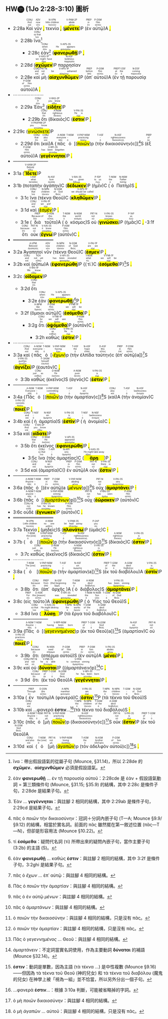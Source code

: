 ## HW⓫ (1Jo 2:28-3:10) 圖析

- 2:28a <RUBY><ruby><ruby>Καὶ<rt>καί</rt></ruby><rt>And</rt></ruby><rt>CONJ</rt></RUBY> <RUBY><ruby><ruby>νῦν<rt>νῦν</rt></ruby><rt>now</rt></ruby><rt>ADV</rt></RUBY> <mark class='punctuation'>,</mark> <RUBY><ruby><ruby>τεκνία<rt>τεκνίον</rt></ruby><rt>little children</rt></ruby><rt>N-VPN</rt></RUBY> <mark class='punctuation'>,</mark> (<RUBY><ruby><ruby><mark class='verb'><strong>μένετε</mark></strong><rt>μένω</rt></ruby><rt>abide</rt></ruby><rt>V-PAM-2P</rt></RUBY>)P (<RUBY><ruby><ruby>ἐν<rt>ἐν</rt></ruby><rt>in</rt></ruby><rt>PREP</rt></RUBY> <RUBY><ruby><ruby>αὐτῷ<rt>αὐτός</rt></ruby><rt>Him</rt></ruby><rt>P-DSM</rt></RUBY>)A <mark class='punctuation'>,</mark> 
	- 2:28b <RUBY><ruby><ruby>ἵνα<rt>ἵνα</rt></ruby><rt>so that</rt></ruby><rt>CONJ</rt></RUBY>[^1]
		- 2:28c <RUBY><ruby><ruby>ἐὰν<rt>ἐάν</rt></ruby><rt>when</rt></ruby><rt>CONJ</rt></RUBY>[^2] (<RUBY><ruby><ruby><mark class='verb'><strong>φανερωθῇ</mark></strong><rt>φανερόω</rt></ruby><rt>He appears</rt></ruby><rt>V-APS-3S</rt></RUBY>)P <mark class='punctuation'>,</mark> 
	- 2:28d (<RUBY><ruby><ruby><mark class='verb'><strong>σχῶμεν</mark></strong><rt>ἔχω</rt></ruby><rt>we might have</rt></ruby><rt>V-AAS-1P</rt></RUBY>)P <RUBY><ruby><ruby>παρρησίαν<rt>παρρησία</rt></ruby><rt>boldness</rt></ruby><rt>N-ASF</rt></RUBY>
	- 2:28e <RUBY><ruby><ruby>καὶ<rt>καί</rt></ruby><rt>and</rt></ruby><rt>CONJ</rt></RUBY> <RUBY><ruby><ruby>μὴ<rt>μή</rt></ruby><rt>not</rt></ruby><rt>PRT-N</rt></RUBY> (<RUBY><ruby><ruby><mark class='verb'><strong>αἰσχυνθῶμεν</mark></strong><rt>αἰσχύνω</rt></ruby><rt>be ashamed</rt></ruby><rt>V-APS-1P</rt></RUBY>)P (<RUBY><ruby><ruby>ἀπ᾽<rt>ἀπό</rt></ruby><rt>before</rt></ruby><rt>PREP</rt></RUBY> <RUBY><ruby><ruby>αὐτοῦ<rt>αὐτός</rt></ruby><rt>Him</rt></ruby><rt>P-GSM</rt></RUBY>)A (<RUBY><ruby><ruby>ἐν<rt>ἐν</rt></ruby><rt>at</rt></ruby><rt>PREP</rt></RUBY> <RUBY><ruby><ruby>τῇ<rt>ὁ</rt></ruby><rt>the</rt></ruby><rt>T-DSF</rt></RUBY> <RUBY><ruby><ruby>παρουσίᾳ<rt>παρουσία</rt></ruby><rt>coming</rt></ruby><rt>N-DSF</rt></RUBY> <RUBY><ruby><ruby>αὐτοῦ<rt>αὐτός</rt></ruby><rt>of Him</rt></ruby><rt>P-GSM</rt></RUBY>)A <mark class='punctuation'>.</mark> 
- ⋯⋯⋯⋯⋯⋯⋯
	- 2:29a <RUBY><ruby><ruby>Ἐὰν<rt>ἐάν</rt></ruby><rt>If</rt></ruby><rt>CONJ</rt></RUBY>[^3] (<RUBY><ruby><ruby><mark class='verb'><strong>εἰδῆτε</mark></strong><rt>εἴδω</rt></ruby><rt>you know</rt></ruby><rt>V-RAS-2P</rt></RUBY>)P
		- 2:29b <RUBY><ruby><ruby>ὅτι<rt>ὅτι</rt></ruby><rt>that</rt></ruby><rt>CONJ</rt></RUBY> (<RUBY><ruby><ruby>δίκαιός<rt>δίκαιος</rt></ruby><rt>righteous</rt></ruby><rt>A-NSM</rt></RUBY>)C (<RUBY><ruby><ruby><mark class='verb'><strong>ἐστιν</mark></strong><rt>εἰμί</rt></ruby><rt>He is</rt></ruby><rt>V-PAI-3S</rt></RUBY>)P <mark class='punctuation'>,</mark> 
- 2:29c (<RUBY><ruby><ruby><mark class='verb'>γινώσκετε</mark><rt>γινώσκω</rt></ruby><rt>you know</rt></ruby><rt>V-PAI⁞PAM-2P</rt></RUBY>)P
	- 2:29d <RUBY><ruby><ruby>ὅτι<rt>ὅτι</rt></ruby><rt>that</rt></ruby><rt>CONJ</rt></RUBY> (<RUBY><ruby><ruby>καὶ<rt>καί</rt></ruby><rt>also</rt></ruby><rt>CONJ</rt></RUBY>)A {<RUBY><ruby><ruby>πᾶς<rt>πᾶς</rt></ruby><rt>everyone</rt></ruby><rt>A-NSM</rt></RUBY> <RUBY><ruby><ruby>ὁ<rt>ὁ</rt></ruby><rt>-</rt></ruby><rt>T-NSM</rt></RUBY> [(<RUBY><ruby><ruby><mark class='ptc'><em>ποιῶν</em></mark><rt>ποιέω</rt></ruby><rt>practicing</rt></ruby><rt>V-PAP-NSM</rt></RUBY>)p (<RUBY><ruby><ruby>τὴν<rt>ὁ</rt></ruby><rt>-</rt></ruby><rt>T-ASF</rt></RUBY> <RUBY><ruby><ruby>δικαιοσύνην<rt>δικαιοσύνη</rt></ruby><rt>righteousness</rt></ruby><rt>N-ASF</rt></RUBY>)c]}[^4]S (<RUBY><ruby><ruby>ἐξ<rt>ἐκ</rt></ruby><rt>of</rt></ruby><rt>PREP</rt></RUBY> <RUBY><ruby><ruby>αὐτοῦ<rt>αὐτός</rt></ruby><rt>Him</rt></ruby><rt>P-GSM</rt></RUBY>)A (<RUBY><ruby><ruby><mark class='verb'><strong>γεγέννηται</mark></strong><rt>γεννάω</rt></ruby><rt>has been begotten</rt></ruby><rt>V-RPI-3S</rt></RUBY>)P <mark class='punctuation'>.</mark>
- ————————
- 3:1a (<RUBY><ruby><ruby><mark class='verb'><strong>Ἴδετε</mark></strong><rt>εἴδω</rt></ruby><rt>Behold</rt></ruby><rt>V-AAM-2P</rt></RUBY>)P 
- 3:1b (<RUBY><ruby><ruby>ποταπὴν<rt>ποταπός</rt></ruby><rt>what</rt></ruby><rt>I-ASF</rt></RUBY> <RUBY><ruby><ruby>ἀγάπην<rt>ἀγάπη</rt></ruby><rt>love</rt></ruby><rt>N-ASF</rt></RUBY>)C (<RUBY><ruby><ruby><mark class='verb'><strong>δέδωκεν</mark></strong><rt>δίδωμι</rt></ruby><rt>has given</rt></ruby><rt>V-RAI-3S</rt></RUBY>)P (<RUBY><ruby><ruby>ἡμῖν<rt>ἐγώ</rt></ruby><rt>to us</rt></ruby><rt>P-1DP</rt></RUBY>)C (<RUBY><ruby><ruby>ὁ<rt>ὁ</rt></ruby><rt>the</rt></ruby><rt>T-NSM</rt></RUBY> <RUBY><ruby><ruby>Πατὴρ<rt>πατήρ</rt></ruby><rt>Father</rt></ruby><rt>N-NSM</rt></RUBY>)S <mark class='punctuation'>,</mark>
	- 3:1c <RUBY><ruby><ruby>ἵνα<rt>ἵνα</rt></ruby><rt>that</rt></ruby><rt>CONJ</rt></RUBY> (<RUBY><ruby><ruby>τέκνα<rt>τέκνον</rt></ruby><rt>children</rt></ruby><rt>N-NPN</rt></RUBY> <RUBY><ruby><ruby>Θεοῦ<rt>θεός</rt></ruby><rt>of God</rt></ruby><rt>N-GSM</rt></RUBY>)C (<RUBY><ruby><ruby><mark class='verb'><strong>κληθῶμεν</mark></strong><rt>καλέω</rt></ruby><rt>we should be called</rt></ruby><rt>V-APS-1P</rt></RUBY>)P <mark class='punctuation'>,</mark>
	- 3:1d <RUBY><ruby><ruby>καὶ<rt>καί</rt></ruby><rt>and</rt></ruby><rt>CONJ</rt></RUBY> (<RUBY><ruby><ruby><mark class='verb'>ἐσμέν</mark><rt>εἰμί</rt></ruby><rt>we are!</rt></ruby><rt>V-PAI-1P</rt></RUBY>)P <mark class='punctuation'>.</mark> 
	- 3:1e (<RUBY><ruby><ruby>διὰ<rt>διά</rt></ruby><rt>Because of</rt></ruby><rt>PREP</rt></RUBY> <RUBY><ruby><ruby>τοῦτο<rt>οὗτος</rt></ruby><rt>this</rt></ruby><rt>D-ASN</rt></RUBY>)A (<RUBY><ruby><ruby>ὁ<rt>ὁ</rt></ruby><rt>the</rt></ruby><rt>T-NSM</rt></RUBY> <RUBY><ruby><ruby>κόσμος<rt>κόσμος</rt></ruby><rt>world</rt></ruby><rt>N-NSM</rt></RUBY>)S <RUBY><ruby><ruby>οὐ<rt>οὐ</rt></ruby><rt>not</rt></ruby><rt>PRT-N</rt></RUBY> (<RUBY><ruby><ruby><mark class='verb'><strong>γινώσκει</mark></strong><rt>γινώσκω</rt></ruby><rt>knows</rt></ruby><rt>V-PAI-3S</rt></RUBY>)P (<RUBY><ruby><ruby>ἡμᾶς<rt>ἐγώ</rt></ruby><rt>us</rt></ruby><rt>P-1AP</rt></RUBY>)C <mark class='punctuation'>,</mark>
		-3:1f  <RUBY><ruby><ruby>ὅτι<rt>ὅτι</rt></ruby><rt>because</rt></ruby><rt>CONJ</rt></RUBY> <RUBY><ruby><ruby>οὐκ<rt>οὐ</rt></ruby><rt>not</rt></ruby><rt>PRT-N</rt></RUBY> (<RUBY><ruby><ruby><mark class='verb'><strong>ἔγνω</mark></strong><rt>γινώσκω</rt></ruby><rt>it knew</rt></ruby><rt>V-AAI-3S</rt></RUBY>)P (<RUBY><ruby><ruby>αὐτόν<rt>αὐτός</rt></ruby><rt>Him</rt></ruby><rt>P-ASM</rt></RUBY>)C <mark class='punctuation'>.</mark> 
- ═════════════
- 3:2a <RUBY><ruby><ruby>Ἀγαπητοί<rt>ἀγαπητός</rt></ruby><rt>Beloved</rt></ruby><rt>A-VPM</rt></RUBY> <RUBY><ruby><ruby>νῦν<rt>νῦν</rt></ruby><rt>now</rt></ruby><rt>ADV</rt></RUBY> (<RUBY><ruby><ruby>τέκνα<rt>τέκνον</rt></ruby><rt>children</rt></ruby><rt>N-NPN</rt></RUBY> <RUBY><ruby><ruby>Θεοῦ<rt>θεός</rt></ruby><rt>of God</rt></ruby><rt>N-GSM</rt></RUBY>)C (<RUBY><ruby><ruby><mark class='verb'><strong>ἐσμεν</mark></strong><rt>εἰμί</rt></ruby><rt>are we</rt></ruby><rt>V-PAI-1P</rt></RUBY>)P <mark class='punctuation'>,</mark>
- 3:2b <RUBY><ruby><ruby>καὶ<rt>καί</rt></ruby><rt>and</rt></ruby><rt>CONJ</rt></RUBY> (<RUBY><ruby><ruby>οὔπω<rt>οὔπω</rt></ruby><rt>not yet</rt></ruby><rt>ADV</rt></RUBY>)A (<RUBY><ruby><ruby><mark class='verb'><strong>ἐφανερώθη</mark></strong><rt>φανερόω</rt></ruby><rt>has been revealed</rt></ruby><rt>V-API-3S</rt></RUBY>)P {(<RUBY><ruby><ruby>τί<rt>τίς</rt></ruby><rt>what</rt></ruby><rt>I-NSN</rt></RUBY>)C (<RUBY><ruby><ruby><mark class='verb'><strong>ἐσόμεθα</mark></strong><rt>εἰμί</rt></ruby><rt>we will be</rt></ruby><rt>V-FMI-1P</rt></RUBY>)P}[^5]S <mark class='punctuation'>.</mark> 
- 3:2c (<RUBY><ruby><ruby><mark class='verb'><strong>οἴδαμεν</mark></strong><rt>εἴδω</rt></ruby><rt>We know</rt></ruby><rt>V-RAI-1P</rt></RUBY>)P
	- 3:2d <RUBY><ruby><ruby>ὅτι<rt>ὅτι</rt></ruby><rt>that</rt></ruby><rt>CONJ</rt></RUBY>
		- 3:2e <RUBY><ruby><ruby>ἐὰν<rt>ἐάν</rt></ruby><rt>when</rt></ruby><rt>CONJ</rt></RUBY> (<RUBY><ruby><ruby><mark class='verb'><strong>φανερωθῇ</mark></strong><rt>φανερόω</rt></ruby><rt>He appears</rt></ruby><rt>V-APS-3S</rt></RUBY>)[^6]P <mark class='punctuation'>,</mark> 
	- 3:2f (<RUBY><ruby><ruby>ὅμοιοι<rt>ὅμοιος</rt></ruby><rt>like</rt></ruby><rt>A-NPM</rt></RUBY> <RUBY><ruby><ruby>αὐτῷ<rt>αὐτός</rt></ruby><rt>Him</rt></ruby><rt>P-DSM</rt></RUBY>)C (<RUBY><ruby><ruby><mark class='verb'><strong>ἐσόμεθα</mark></strong><rt>εἰμί</rt></ruby><rt>we will be</rt></ruby><rt>V-FMI-1P</rt></RUBY>)P <mark class='punctuation'>,</mark>
		- 3:2g <RUBY><ruby><ruby>ὅτι<rt>ὅτι</rt></ruby><rt>for</rt></ruby><rt>CONJ</rt></RUBY> (<RUBY><ruby><ruby><mark class='verb'><strong>ὀψόμεθα</mark></strong><rt>ὁράω</rt></ruby><rt>we will see</rt></ruby><rt>V-FMI-1P</rt></RUBY>)P (<RUBY><ruby><ruby>αὐτὸν<rt>αὐτός</rt></ruby><rt>Him</rt></ruby><rt>P-ASM</rt></RUBY>)C <mark class='punctuation'>,</mark>
			- 3:2h <RUBY><ruby><ruby>καθώς<rt>καθώς</rt></ruby><rt>as</rt></ruby><rt>CONJ</rt></RUBY> (<RUBY><ruby><ruby><mark class='verb'><strong>ἐστιν</mark></strong><rt>εἰμί</rt></ruby><rt>He is</rt></ruby><rt>V-PAI-3S</rt></RUBY>)P <mark class='punctuation'>.</mark> 
- ⋯⋯⋯⋯⋯⋯⋯
- 3:3a <RUBY><ruby><ruby>καὶ<rt>καί</rt></ruby><rt>And</rt></ruby><rt>CONJ</rt></RUBY> {<RUBY><ruby><ruby>πᾶς<rt>πᾶς</rt></ruby><rt>everyone</rt></ruby><rt>A-NSM</rt></RUBY> <RUBY><ruby><ruby>ὁ<rt>ὁ</rt></ruby><rt>-</rt></ruby><rt>T-NSM</rt></RUBY> [(<RUBY><ruby><ruby><mark class='ptc'><em>ἔχων</em></mark><rt>ἔχω</rt></ruby><rt>having</rt></ruby><rt>V-PAP-NSM</rt></RUBY>)p (<RUBY><ruby><ruby>τὴν<rt>ὁ</rt></ruby><rt>the</rt></ruby><rt>T-ASF</rt></RUBY> <RUBY><ruby><ruby>ἐλπίδα<rt>ἐλπίς</rt></ruby><rt>hope</rt></ruby><rt>N-ASF</rt></RUBY> <RUBY><ruby><ruby>ταύτην<rt>οὗτος</rt></ruby><rt>this</rt></ruby><rt>D-ASF</rt></RUBY>)c (<RUBY><ruby><ruby>ἐπ᾽<rt>ἐπί</rt></ruby><rt>in</rt></ruby><rt>PREP</rt></RUBY> <RUBY><ruby><ruby>αὐτῷ<rt>αὐτός</rt></ruby><rt>Him</rt></ruby><rt>P-DSM</rt></RUBY>)a]}[^7]S (<RUBY><ruby><ruby><mark class='verb'><strong>ἁγνίζει</mark></strong><rt>ἁγνίζω</rt></ruby><rt>purifies</rt></ruby><rt>V-PAI-3S</rt></RUBY>)P (<RUBY><ruby><ruby>ἑαυτὸν<rt>ἑαυτοῦ</rt></ruby><rt>himself</rt></ruby><rt>F-3ASM</rt></RUBY>)C <mark class='punctuation'>,</mark> 
	- 3:3b <RUBY><ruby><ruby>καθὼς<rt>καθώς</rt></ruby><rt>just as</rt></ruby><rt>CONJ</rt></RUBY> (<RUBY><ruby><ruby>ἐκεῖνος<rt>ἐκεῖνος</rt></ruby><rt>He</rt></ruby><rt>D-NSM</rt></RUBY>)S (<RUBY><ruby><ruby>ἁγνός<rt>ἁγνός</rt></ruby><rt>pure</rt></ruby><rt>A-NSM</rt></RUBY>)C (<RUBY><ruby><ruby><mark class='verb'><strong>ἐστιν</mark></strong><rt>εἰμί</rt></ruby><rt>is</rt></ruby><rt>V-PAI-3S</rt></RUBY>)P <mark class='punctuation'>.</mark>
- ————————
- 3:4a {<RUBY><ruby><ruby>Πᾶς<rt>πᾶς</rt></ruby><rt>Everyone</rt></ruby><rt>A-NSM</rt></RUBY> <RUBY><ruby><ruby>ὁ<rt>ὁ</rt></ruby><rt>-</rt></ruby><rt>T-NSM</rt></RUBY> [(<RUBY><ruby><ruby><mark class='ptc'><em>ποιῶν</em></mark><rt>ποιέω</rt></ruby><rt>committing</rt></ruby><rt>V-PAP-NSM</rt></RUBY>)p (<RUBY><ruby><ruby>τὴν<rt>ὁ</rt></ruby><rt>-</rt></ruby><rt>T-ASF</rt></RUBY> <RUBY><ruby><ruby>ἁμαρτίαν<rt>ἁμαρτία</rt></ruby><rt>sin</rt></ruby><rt>N-ASF</rt></RUBY>)c]}[^8]S (<RUBY><ruby><ruby>καὶ<rt>καί</rt></ruby><rt>also</rt></ruby><rt>CONJ</rt></RUBY>)A (<RUBY><ruby><ruby>τὴν<rt>ὁ</rt></ruby><rt>-</rt></ruby><rt>T-ASF</rt></RUBY> <RUBY><ruby><ruby>ἀνομίαν<rt>ἀνομία</rt></ruby><rt>lawlessness</rt></ruby><rt>N-ASF</rt></RUBY>)C (<RUBY><ruby><ruby><mark class='verb'><strong>ποιεῖ</mark></strong><rt>ποιέω</rt></ruby><rt>commits</rt></ruby><rt>V-PAI-3S</rt></RUBY>)P <mark class='punctuation'>,</mark>
- 3:4b <RUBY><ruby><ruby>καὶ<rt>καί</rt></ruby><rt>and</rt></ruby><rt>CONJ</rt></RUBY> (<RUBY><ruby><ruby>ἡ<rt>ὁ</rt></ruby><rt>-</rt></ruby><rt>T-NSF</rt></RUBY> <RUBY><ruby><ruby>ἁμαρτία<rt>ἁμαρτία</rt></ruby><rt>sin</rt></ruby><rt>N-NSF</rt></RUBY>)S (<RUBY><ruby><ruby><mark class='verb'><strong>ἐστὶν</mark></strong><rt>εἰμί</rt></ruby><rt>is</rt></ruby><rt>V-PAI-3S</rt></RUBY>)P (<RUBY><ruby><ruby>ἡ<rt>ὁ</rt></ruby><rt>-</rt></ruby><rt>T-NSF</rt></RUBY> <RUBY><ruby><ruby>ἀνομία<rt>ἀνομία</rt></ruby><rt>lawlessness</rt></ruby><rt>N-NSF</rt></RUBY>)C <mark class='punctuation'>.</mark> 
- 3:5a <RUBY><ruby><ruby>καὶ<rt>καί</rt></ruby><rt>And</rt></ruby><rt>CONJ</rt></RUBY> (<RUBY><ruby><ruby><mark class='verb'><strong>οἴδατε</mark></strong><rt>εἴδω</rt></ruby><rt>you know</rt></ruby><rt>V-RAI-2P</rt></RUBY>)P
	- 3:5b <RUBY><ruby><ruby>ὅτι<rt>ὅτι</rt></ruby><rt>that</rt></ruby><rt>CONJ</rt></RUBY> <RUBY><ruby><ruby>ἐκεῖνος<rt>ἐκεῖνος</rt></ruby><rt>He</rt></ruby><rt>D-NSM</rt></RUBY> (<RUBY><ruby><ruby><mark class='verb'><strong>ἐφανερώθη</mark></strong><rt>φανερόω</rt></ruby><rt>appeared</rt></ruby><rt>V-API-3S</rt></RUBY>)P <mark class='punctuation'>,</mark> 
		- 3:5c <RUBY><ruby><ruby>ἵνα<rt>ἵνα</rt></ruby><rt>so that</rt></ruby><rt>CONJ</rt></RUBY> (<RUBY><ruby><ruby>τὰς<rt>ὁ</rt></ruby><rt>-</rt></ruby><rt>T-APF</rt></RUBY> <RUBY><ruby><ruby>ἁμαρτίας<rt>ἁμαρτία</rt></ruby><rt>sins</rt></ruby><rt>N-APF</rt></RUBY>)C (<RUBY><ruby><ruby><mark class='verb'><strong>ἄρῃ</mark></strong><rt>αἴρω</rt></ruby><rt>He might take away</rt></ruby><rt>V-AAS-3S</rt></RUBY>)P <mark class='punctuation'>,</mark>
	- 3:5d <RUBY><ruby><ruby>καὶ<rt>καί</rt></ruby><rt>and</rt></ruby><rt>CONJ</rt></RUBY> (<RUBY><ruby><ruby>ἁμαρτία<rt>ἁμαρτία</rt></ruby><rt>sin</rt></ruby><rt>N-NSF</rt></RUBY>)C() <RUBY><ruby><ruby>ἐν<rt>ἐν</rt></ruby><rt>in</rt></ruby><rt>PREP</rt></RUBY> <RUBY><ruby><ruby>αὐτῷ<rt>αὐτός</rt></ruby><rt>Him</rt></ruby><rt>P-DSM</rt></RUBY>)A <RUBY><ruby><ruby>οὐκ<rt>οὐ</rt></ruby><rt>not</rt></ruby><rt>PRT-N</rt></RUBY> (<RUBY><ruby><ruby><mark class='verb'><strong>ἔστιν</mark></strong><rt>εἰμί</rt></ruby><rt>there is</rt></ruby><rt>V-PAI-3S</rt></RUBY>)P <mark class='punctuation'>.</mark> 
- ————————
- 3:6a {<RUBY><ruby><ruby>πᾶς<rt>πᾶς</rt></ruby><rt>Anyone</rt></ruby><rt>A-NSM</rt></RUBY> <RUBY><ruby><ruby>ὁ<rt>ὁ</rt></ruby><rt>-</rt></ruby><rt>T-NSM</rt></RUBY> [(<RUBY><ruby><ruby>ἐν<rt>ἐν</rt></ruby><rt>in</rt></ruby><rt>PREP</rt></RUBY> <RUBY><ruby><ruby>αὐτῷ<rt>αὐτός</rt></ruby><rt>Him</rt></ruby><rt>P-DSM</rt></RUBY>)a (<RUBY><ruby><ruby><mark class='ptc'><em>μένων</em></mark><rt>μένω</rt></ruby><rt>abiding</rt></ruby><rt>V-PAP-NSM</rt></RUBY>)p]}[^9]S <RUBY><ruby><ruby>οὐχ<rt>οὐ</rt></ruby><rt>not</rt></ruby><rt>PRT-N</rt></RUBY> (<RUBY><ruby><ruby><mark class='verb'><strong>ἁμαρτάνει</mark></strong><rt>ἁμαρτάνω</rt></ruby><rt>sins</rt></ruby><rt>V-PAI-3S</rt></RUBY>)P <mark class='punctuation'>·</mark> 
- 3:6b {<RUBY><ruby><ruby>πᾶς<rt>πᾶς</rt></ruby><rt>anyone</rt></ruby><rt>A-NSM</rt></RUBY> <RUBY><ruby><ruby>ὁ<rt>ὁ</rt></ruby><rt>-</rt></ruby><rt>T-NSM</rt></RUBY> [(<RUBY><ruby><ruby><mark class='ptc'><em>ἁμαρτάνων</em></mark><rt>ἁμαρτάνω</rt></ruby><rt>sinning</rt></ruby><rt>V-PAP-NSM</rt></RUBY>)p]}[^10]S <RUBY><ruby><ruby>οὐχ<rt>οὐ</rt></ruby><rt>not</rt></ruby><rt>PRT-N</rt></RUBY> (<RUBY><ruby><ruby><mark class='verb'><strong>ἑώρακεν</mark></strong><rt>ὁράω</rt></ruby><rt>has seen</rt></ruby><rt>V-RAI-3S</rt></RUBY>)P (<RUBY><ruby><ruby>αὐτὸν<rt>αὐτός</rt></ruby><rt>Him</rt></ruby><rt>P-ASM</rt></RUBY>)C 
- 3:6c <RUBY><ruby><ruby>οὐδὲ<rt>οὐδέ</rt></ruby><rt>nor</rt></ruby><rt>CONJ-N</rt></RUBY> (<RUBY><ruby><ruby><mark class='verb'><strong>ἔγνωκεν</mark></strong><rt>γινώσκω</rt></ruby><rt>has he known</rt></ruby><rt>V-RAI-3S</rt></RUBY>)P (<RUBY><ruby><ruby>αὐτόν<rt>αὐτός</rt></ruby><rt>Him</rt></ruby><rt>P-ASM</rt></RUBY>)C <mark class='punctuation'>.</mark>
- ═════════════
- 3:7a <RUBY><ruby><ruby>Τεκνία<rt>τεκνίον</rt></ruby><rt>Little children</rt></ruby><rt>N-VPN</rt></RUBY> <mark class='punctuation'>,</mark> (<RUBY><ruby><ruby>μηδεὶς<rt>μηδείς</rt></ruby><rt>no one</rt></ruby><rt>A-NSM</rt></RUBY>)S (<RUBY><ruby><ruby><mark class='verb'><strong>πλανάτω</mark></strong><rt>πλανάω</rt></ruby><rt>let lead astray</rt></ruby><rt>V-PAM-3S</rt></RUBY>)P (<RUBY><ruby><ruby>ὑμᾶς<rt>σύ</rt></ruby><rt>you</rt></ruby><rt>P-2AP</rt></RUBY>)C <mark class='punctuation'>·
- 3:7b {</mark> <RUBY><ruby><ruby>ὁ<rt>ὁ</rt></ruby><rt>the [one]</rt></ruby><rt>T-NSM</rt></RUBY> [(<RUBY><ruby><ruby><mark class='ptc'><em>ποιῶν</em></mark><rt>ποιέω</rt></ruby><rt>practicing</rt></ruby><rt>V-PAP-NSM</rt></RUBY>)p (<RUBY><ruby><ruby>τὴν<rt>ὁ</rt></ruby><rt>-</rt></ruby><rt>T-ASF</rt></RUBY> <RUBY><ruby><ruby>δικαιοσύνην<rt>δικαιοσύνη</rt></ruby><rt>righteousness</rt></ruby><rt>N-ASF</rt></RUBY>)c]}[^11]S (<RUBY><ruby><ruby>δίκαιός<rt>δίκαιος</rt></ruby><rt>righteous</rt></ruby><rt>A-NSM</rt></RUBY>)C (<RUBY><ruby><ruby><mark class='verb'><strong>ἐστιν</mark></strong><rt>εἰμί</rt></ruby><rt>is</rt></ruby><rt>V-PAI-3S</rt></RUBY>)P <mark class='punctuation'>,</mark> 
	- 3:7c <RUBY><ruby><ruby>καθὼς<rt>καθώς</rt></ruby><rt>just as</rt></ruby><rt>CONJ</rt></RUBY> (<RUBY><ruby><ruby>ἐκεῖνος<rt>ἐκεῖνος</rt></ruby><rt>He</rt></ruby><rt>D-NSM</rt></RUBY>)S (<RUBY><ruby><ruby>δίκαιός<rt>δίκαιος</rt></ruby><rt>righteous</rt></ruby><rt>A-NSM</rt></RUBY>)C (<RUBY><ruby><ruby><mark class='verb'><strong>ἐστιν</mark></strong><rt>εἰμί</rt></ruby><rt>is</rt></ruby><rt>V-PAI-3S</rt></RUBY>)P <mark class='punctuation'>·</mark> 
- ⋯⋯⋯⋯⋯⋯⋯
- 3:8a {<RUBY><ruby><ruby>ὁ<rt>ὁ</rt></ruby><rt>The [one]</rt></ruby><rt>T-NSM</rt></RUBY> [(<RUBY><ruby><ruby><mark class='ptc'><em>ποιῶν</em></mark><rt>ποιέω</rt></ruby><rt>practicing</rt></ruby><rt>V-PAP-NSM</rt></RUBY>)p (<RUBY><ruby><ruby>τὴν<rt>ὁ</rt></ruby><rt>-</rt></ruby><rt>T-ASF</rt></RUBY> <RUBY><ruby><ruby>ἁμαρτίαν<rt>ἁμαρτία</rt></ruby><rt>sin</rt></ruby><rt>N-ASF</rt></RUBY>)a]}[^12]S (<RUBY><ruby><ruby>ἐκ<rt>ἐκ</rt></ruby><rt>of</rt></ruby><rt>PREP</rt></RUBY> <RUBY><ruby><ruby>τοῦ<rt>ὁ</rt></ruby><rt>the</rt></ruby><rt>T-GSM</rt></RUBY> <RUBY><ruby><ruby>διαβόλου<rt>διάβολος</rt></ruby><rt>devil</rt></ruby><rt>A-GSM</rt></RUBY>)A (<RUBY><ruby><ruby><mark class='verb'><strong>ἐστίν</mark></strong><rt>εἰμί</rt></ruby><rt>is</rt></ruby><rt>V-PAI-3S</rt></RUBY>)P <mark class='punctuation'>,</mark>
	- 3:8b <RUBY><ruby><ruby>ὅτι<rt>ὅτι</rt></ruby><rt>because</rt></ruby><rt>CONJ</rt></RUBY> (<RUBY><ruby><ruby>ἀπ᾽<rt>ἀπό</rt></ruby><rt>from</rt></ruby><rt>PREP</rt></RUBY> <RUBY><ruby><ruby>ἀρχῆς<rt>ἀρχή</rt></ruby><rt>[the] beginning</rt></ruby><rt>N-GSF</rt></RUBY>)A (<RUBY><ruby><ruby>ὁ<rt>ὁ</rt></ruby><rt>the</rt></ruby><rt>T-NSM</rt></RUBY> <RUBY><ruby><ruby>διάβολος<rt>διάβολος</rt></ruby><rt>devil</rt></ruby><rt>A-NSM</rt></RUBY>)S (<RUBY><ruby><ruby><mark class='verb'><strong>ἁμαρτάνει</mark></strong><rt>ἁμαρτάνω</rt></ruby><rt>has been sinning</rt></ruby><rt>V-PAI-3S</rt></RUBY>)P <mark class='punctuation'>.</mark> 
- 3:8c (<RUBY><ruby><ruby>εἰς<rt>εἰς</rt></ruby><rt>For</rt></ruby><rt>PREP</rt></RUBY> <RUBY><ruby><ruby>τοῦτο<rt>οὗτος</rt></ruby><rt>this [reason]</rt></ruby><rt>D-ASN</rt></RUBY>)A (<RUBY><ruby><ruby><mark class='verb'><strong>ἐφανερώθη</mark></strong><rt>φανερόω</rt></ruby><rt>was revealed</rt></ruby><rt>V-API-3S</rt></RUBY>)P (<RUBY><ruby><ruby>ὁ<rt>ὁ</rt></ruby><rt>the</rt></ruby><rt>T-NSM</rt></RUBY> <RUBY><ruby><ruby>Υἱὸς<rt>υἱός</rt></ruby><rt>Son</rt></ruby><rt>N-NSM</rt></RUBY> <RUBY><ruby><ruby>τοῦ<rt>ὁ</rt></ruby><rt>-</rt></ruby><rt>T-GSM</rt></RUBY> <RUBY><ruby><ruby>Θεοῦ<rt>θεός</rt></ruby><rt>of God</rt></ruby><rt>N-GSM</rt></RUBY>)S <mark class='punctuation'>,</mark> 
	- 3:8d <RUBY><ruby><ruby>ἵνα<rt>ἵνα</rt></ruby><rt>so that</rt></ruby><rt>CONJ</rt></RUBY> (<RUBY><ruby><ruby><mark class='verb'><strong>λύσῃ</mark></strong><rt>λύω</rt></ruby><rt>He might destroy</rt></ruby><rt>V-AAS-3S</rt></RUBY>)P (<RUBY><ruby><ruby>τὰ<rt>ὁ</rt></ruby><rt>the</rt></ruby><rt>T-APN</rt></RUBY> <RUBY><ruby><ruby>ἔργα<rt>ἔργον</rt></ruby><rt>works</rt></ruby><rt>N-APN</rt></RUBY> <RUBY><ruby><ruby>τοῦ<rt>ὁ</rt></ruby><rt>of the</rt></ruby><rt>T-GSM</rt></RUBY> <RUBY><ruby><ruby>διαβόλου<rt>διάβολος</rt></ruby><rt>devil</rt></ruby><rt>A-GSM</rt></RUBY>)C <mark class='punctuation'>.</mark> 
- ————————
- 3:9a {<RUBY><ruby><ruby>Πᾶς<rt>πᾶς</rt></ruby><rt>Anyone</rt></ruby><rt>A-NSM</rt></RUBY> <RUBY><ruby><ruby>ὁ<rt>ὁ</rt></ruby><rt>-</rt></ruby><rt>T-NSM</rt></RUBY> [(<RUBY><ruby><ruby><mark class='ptc'><em>γεγεννημένος</em></mark><rt>γεννάω</rt></ruby><rt>having been born</rt></ruby><rt>V-RPP-NSM</rt></RUBY>)p (<RUBY><ruby><ruby>ἐκ<rt>ἐκ</rt></ruby><rt>of</rt></ruby><rt>PREP</rt></RUBY> <RUBY><ruby><ruby>τοῦ<rt>ὁ</rt></ruby><rt>-</rt></ruby><rt>T-GSM</rt></RUBY> <RUBY><ruby><ruby>Θεοῦ<rt>θεός</rt></ruby><rt>God</rt></ruby><rt>N-GSM</rt></RUBY>)a]}[^13]S (<RUBY><ruby><ruby>ἁμαρτίαν<rt>ἁμαρτία</rt></ruby><rt>sin</rt></ruby><rt>N-ASF</rt></RUBY>)C <RUBY><ruby><ruby>οὐ<rt>οὐ</rt></ruby><rt>not</rt></ruby><rt>PRT-N</rt></RUBY> (<RUBY><ruby><ruby><mark class='verb'><strong>ποιεῖ</mark></strong><rt>ποιέω</rt></ruby><rt>practices</rt></ruby><rt>V-PAI-3S</rt></RUBY>)P <mark class='punctuation'>,</mark>
	- 3:9b <RUBY><ruby><ruby>ὅτι<rt>ὅτι</rt></ruby><rt>because</rt></ruby><rt>CONJ</rt></RUBY> (<RUBY><ruby><ruby>σπέρμα<rt>σπέρμα</rt></ruby><rt>seed</rt></ruby><rt>N-NSN</rt></RUBY> <RUBY><ruby><ruby>αὐτοῦ<rt>αὐτός</rt></ruby><rt>of Him</rt></ruby><rt>P-GSM</rt></RUBY>)S (<RUBY><ruby><ruby>ἐν<rt>ἐν</rt></ruby><rt>in</rt></ruby><rt>PREP</rt></RUBY> <RUBY><ruby><ruby>αὐτῷ<rt>αὐτός</rt></ruby><rt>him</rt></ruby><rt>P-DSM</rt></RUBY>)A (<RUBY><ruby><ruby><mark class='verb'><strong>μένει</mark></strong><rt>μένω</rt></ruby><rt>abides</rt></ruby><rt>V-PAI-3S</rt></RUBY>)P <mark class='punctuation'>,</mark>
- 3:9c <RUBY><ruby><ruby>καὶ<rt>καί</rt></ruby><rt>and</rt></ruby><rt>CONJ</rt></RUBY> <RUBY><ruby><ruby>οὐ<rt>οὐ</rt></ruby><rt>not</rt></ruby><rt>PRT-N</rt></RUBY> (<RUBY><ruby><ruby><mark class='verb'><strong>δύναται</mark></strong><rt>δύναμαι</rt></ruby><rt>he is able</rt></ruby><rt>V-PMI-3S</rt></RUBY>)P {(<RUBY><ruby><ruby><em>ἁμαρτάνειν</em><rt>ἁμαρτάνω</rt></ruby><rt>to continue sinning</rt></ruby><rt>V-PAN</rt></RUBY>)p}[^14]C <mark class='punctuation'>,</mark>
	- 3:9d <RUBY><ruby><ruby>ὅτι<rt>ὅτι</rt></ruby><rt>because</rt></ruby><rt>CONJ</rt></RUBY> (<RUBY><ruby><ruby>ἐκ<rt>ἐκ</rt></ruby><rt>of</rt></ruby><rt>PREP</rt></RUBY> <RUBY><ruby><ruby>τοῦ<rt>ὁ</rt></ruby><rt>-</rt></ruby><rt>T-GSM</rt></RUBY> <RUBY><ruby><ruby>Θεοῦ<rt>θεός</rt></ruby><rt>God</rt></ruby><rt>N-GSM</rt></RUBY>)A (<RUBY><ruby><ruby><mark class='verb'><strong>γεγέννηται</mark></strong><rt>γεννάω</rt></ruby><rt>he has been born</rt></ruby><rt>V-RPI-3S</rt></RUBY>)P <mark class='punctuation'>.</mark> 
- ————————
- 3:10a (<RUBY><ruby><ruby>ἐν<rt>ἐν</rt></ruby><rt>Through</rt></ruby><rt>PREP</rt></RUBY> <RUBY><ruby><ruby>τούτῳ<rt>οὗτος</rt></ruby><rt>this</rt></ruby><rt>D-DSN</rt></RUBY>)A (<RUBY><ruby><ruby>φανερά<rt>φανερός</rt></ruby><rt>manifest</rt></ruby><rt>A-NPN</rt></RUBY>)C (<RUBY><ruby><ruby><mark class='verb'><strong>ἐστιν</mark></strong><rt>εἰμί</rt></ruby><rt>are</rt></ruby><rt>V-PAI-3S</rt></RUBY>)[^15]P (<RUBY><ruby><ruby>τὰ<rt>ὁ</rt></ruby><rt>the</rt></ruby><rt>T-NPN</rt></RUBY> <RUBY><ruby><ruby>τέκνα<rt>τέκνον</rt></ruby><rt>children</rt></ruby><rt>N-NPN</rt></RUBY> <RUBY><ruby><ruby>τοῦ<rt>ὁ</rt></ruby><rt>-</rt></ruby><rt>T-GSM</rt></RUBY> <RUBY><ruby><ruby>Θεοῦ<rt>θεός</rt></ruby><rt>of God</rt></ruby><rt>N-GSM</rt></RUBY>)S 
- 3:10b <RUBY><ruby><ruby>καὶ<rt>καί</rt></ruby><rt>and</rt></ruby><rt>CONJ</rt></RUBY> ...φανερά **ἐστιν**...[^16](<RUBY><ruby><ruby>τὰ<rt>ὁ</rt></ruby><rt>the</rt></ruby><rt>T-NPN</rt></RUBY> <RUBY><ruby><ruby>τέκνα<rt>τέκνον</rt></ruby><rt>children</rt></ruby><rt>N-NPN</rt></RUBY> <RUBY><ruby><ruby>τοῦ<rt>ὁ</rt></ruby><rt>of the</rt></ruby><rt>T-GSM</rt></RUBY> <RUBY><ruby><ruby>διαβόλου<rt>διάβολος</rt></ruby><rt>devil</rt></ruby><rt>A-GSM</rt></RUBY>)S <mark class='punctuation'>·</mark> 
- 3:10c {<RUBY><ruby><ruby>πᾶς<rt>πᾶς</rt></ruby><rt>Anyone</rt></ruby><rt>A-NSM</rt></RUBY> <RUBY><ruby><ruby>ὁ<rt>ὁ</rt></ruby><rt>-</rt></ruby><rt>T-NSM</rt></RUBY> [<RUBY><ruby><ruby>μὴ<rt>μή</rt></ruby><rt>not</rt></ruby><rt>PRT-N</rt></RUBY> (<RUBY><ruby><ruby><mark class='ptc'><em>ποιῶν</em></mark><rt>ποιέω</rt></ruby><rt>practicing</rt></ruby><rt>V-PAP-NSM</rt></RUBY>)p (<RUBY><ruby><ruby>δικαιοσύνην<rt>δικαιοσύνη</rt></ruby><rt>righteousness</rt></ruby><rt>N-ASF</rt></RUBY>)c]}[^17]S <RUBY><ruby><ruby>οὐκ<rt>οὐ</rt></ruby><rt>not</rt></ruby><rt>PRT-N</rt></RUBY> (<RUBY><ruby><ruby><mark class='verb'><strong>ἔστιν</mark></strong><rt>εἰμί</rt></ruby><rt>is</rt></ruby><rt>V-PAI-3S</rt></RUBY>)P (<RUBY><ruby><ruby>ἐκ<rt>ἐκ</rt></ruby><rt>of</rt></ruby><rt>PREP</rt></RUBY> <RUBY><ruby><ruby>τοῦ<rt>ὁ</rt></ruby><rt>-</rt></ruby><rt>T-GSM</rt></RUBY> <RUBY><ruby><ruby>Θεοῦ<rt>θεός</rt></ruby><rt>God</rt></ruby><rt>N-GSM</rt></RUBY>)A 
- 3:10d <RUBY><ruby><ruby>καὶ<rt>καί</rt></ruby><rt>and also</rt></ruby><rt>CONJ</rt></RUBY> {<RUBY><ruby><ruby>ὁ<rt>ὁ</rt></ruby><rt>the [one]</rt></ruby><rt>T-NSM</rt></RUBY> [<RUBY><ruby><ruby>μὴ<rt>μή</rt></ruby><rt>not</rt></ruby><rt>PRT-N</rt></RUBY> (<RUBY><ruby><ruby><mark class='ptc'><em>ἀγαπῶν</em></mark><rt>ἀγαπάω</rt></ruby><rt>loving</rt></ruby><rt>V-PAP-NSM</rt></RUBY>)p (<RUBY><ruby><ruby>τὸν<rt>ὁ</rt></ruby><rt>the</rt></ruby><rt>T-ASM</rt></RUBY> <RUBY><ruby><ruby>ἀδελφὸν<rt>ἀδελφός</rt></ruby><rt>brother</rt></ruby><rt>N-ASM</rt></RUBY> <RUBY><ruby><ruby>αὐτοῦ<rt>αὐτός</rt></ruby><rt>of him</rt></ruby><rt>P-GSM</rt></RUBY>)c]}[^18]S <mark class='punctuation'>.</mark>


[^1]:  ἵνα：帶出假設語氣的從屬子句 (Mounce, §31.14)，所以 2:28de 的 **σχῶμεν**、**αἰσχυνθῶμεν** 必須是假設語氣。
[^2]: ἐὰν **φανερωθῇ** ... ἐν τῇ παρουσίᾳ αὐτοῦ：2:28cde 是 ἐὰν + 假設語氣動詞 = 第三類條件句 (Mounce, §31.15; §35.9) 的結構，其中 2:28c 是條件子句，2:28de 是結果子句。
[^3]: Ἐὰν ... **γεγέννηται**：與註腳 2 相同的結構，其中 2:29ab 是條件子句，2:29cd 是結果子句。
[^4]: πᾶς ὁ _ποιῶν_ τὴν δικαιοσύνην：冠詞＋分詞內嵌子句 (T—A; Mounce §9.9/§9.12) 的結構，相當於實名詞。前面的 πᾶς 雖然擺在第一敘述位置 (πᾶς—T—N)，但卻是形容用法 (Mounce §10.22)。
[^5]:  τί **ἐσόμεθα**：疑問代名詞 (τί) 所帶出來的疑問內嵌子句，當作主要子句 (3:2b) 的主語 (S)。
[^6]: ἐὰν **φανερωθῇ** ... καθώς **ἐστιν**：與註腳 2 相同的結構，其中 3:2f 是條件子句，3:2ghi 是結果子句。
[^7]: πᾶς ὁ _ἔχων_ ... ἐπ᾽ αὐτῷ：與註腳 4 相同的結構。
[^8]: Πᾶς ὁ _ποιῶν_ τὴν ἁμαρτίαν：與註腳 4 相同的結構。
[^9]: πᾶς ὁ ἐν αὐτῷ _μένων_：與註腳 4 相同的結構。
[^10]: πᾶς ὁ _ἁμαρτάνων_：與註腳 4 相同的結構。
[^11]: ὁ _ποιῶν_ τὴν δικαιοσύνην：與註腳 4 相同的結構，只是沒有 πᾶς。
[^12]: ὁ _ποιῶν_ τὴν ἁμαρτίαν：與註腳 4 相同的結構，只是沒有 πᾶς。
[^13]: Πᾶς ὁ _γεγεννημένος_ ... Θεοῦ：與註腳 4 相同的結構。
[^14]: _ἁμαρτάνειν_：不定詞當實名詞使用，作為主要動詞 **δύναται** 的補語 (Mounce §32.14)。
[^15]: **ἐστιν**：動詞是單數，因為主語 (τὰ τέκνα ...) 是中性複數 (Mounce §9.16)——但因為 τὰ τέκνα τοῦ Θεοῦ (神的兒女) 和 τὰ τέκνα τοῦ διαβόλου (魔鬼的兒女) 在神學上被「視為一組」並不恰當，所以另外分出一個子句。
[^16]: ...φανερά **ἐστιν**...：根據 3:10a 判斷，可能被省略掉的字詞。
[^17]: ὁ μὴ _ποιῶν_ δικαιοσύνην：與註腳 4 相同的結構。
[^18]: ὁ μὴ _ἀγαπῶν_ ... αὐτοῦ：與註腳 4 相同的結構，只是沒有 πᾶς。
